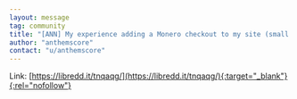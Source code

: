 ```yaml
---
layout: message
tag: community
title: "[ANN] My experience adding a Monero checkout to my site (small virtual private server)"
author: "anthemscore"	
contact: "u/anthemscore"
---
```


Link: [https://libredd.it/tnqaqg/](https://libredd.it/tnqaqg/){:target="_blank"}{:rel="nofollow"}
